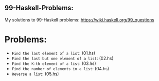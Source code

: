 ## 99-Haskell-Problems:

   My solutions to 99-Haskell problems: https://wiki.haskell.org/99_questions

# Problems:
  * `Find the last element of a list`: (01.hs)
  * `Find the last but one element of a list`: (02.hs)
  * `Find the K-th element of a list`: (03.hs)
  * `Find the number of elements in a list`: (04.hs)
  * `Reverse a list`: (05.hs)